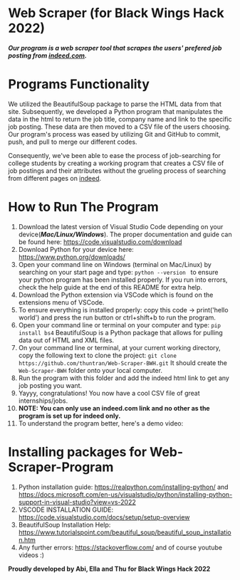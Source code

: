 # Web Scraper (for Black Wings Hack 2022)
***Our program is a web scraper tool that scrapes the users' prefered job posting from [indeed.com](https://www.indeed.com/).***

# Programs Functionality
We utilized the BeautifulSoup package to parse the HTML data from that site. Subsequently, we developed a Python program that manipulates the data in the html to return the job title, company name and link to the specific job posting.
These data are then moved to a CSV file of the users choosing.
Our program's process was eased by utilizing Git and GitHub to commit, push, and pull to merge our different codes.

Consequently, we've been able to ease the process of job-searching for college students by creating a working program that creates a CSV file of job postings and their attributes without the grueling process of searching from different pages on [indeed](https://www.indeed.com/).

# How to Run The Program
1. Download the latest version of Visual Studio Code depending on your device(***Mac/Linux/Windows***). The proper documentation and guide can be found here: https://code.visualstudio.com/download
3. Download Python for your device here: https://www.python.org/downloads/
4. Open your command line on Windows (terminal on Mac/Linux) by searching on your start page and type: 
`
python --version 
`
 to ensure your python program has been installed properly. If you run into
errors, check the help guide at the end of this README for extra help.
4. Download the Python extension via VSCode which is found on the extensions menu of VSCode.
5. To ensure everything is installed properly: copy this code -> print('hello world') and press the run button or ctrl+shift+b to run the program.
6. Open your command line or terminal on your computer and type:
`
pip install bs4
`
BeautifulSoup is a Python package that allows for pulling data out of HTML and XML files.
7. On your command line or terminal, at your current working directory, copy the following text to clone the project: 
`
git clone https://github.com/thuntran/Web-Scraper-BWH.git
`
It should create the `Web-Scraper-BWH` folder onto your local computer.
9. Run the program with this folder and add the indeed html link to get any job posting you want.
10. Yayyy, congratulations! You now have a cool CSV file of great internships/jobs.
11. <strong>NOTE: You can only use an indeed.com link and no other as the program is set up for indeed only. </strong>
12. To understand the program better, here's a demo video:

# Installing packages for  Web-Scraper-Program
1. Python installation guide: https://realpython.com/installing-python/ and https://docs.microsoft.com/en-us/visualstudio/python/installing-python-support-in-visual-studio?view=vs-2022
2. VSCODE INSTALLATION GUIDE: https://code.visualstudio.com/docs/setup/setup-overview
3. BeautifulSoup Installation Help: https://www.tutorialspoint.com/beautiful_soup/beautiful_soup_installation.htm
4. Any further errors: https://stackoverflow.com/ and of course youtube videos :)

<strong>Proudly developed by Abi, Ella and Thu for Black Wings Hack 2022</strong>
